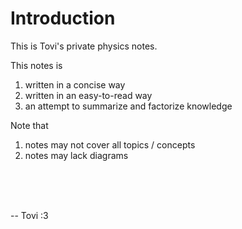 # Introduction

This is Tovi's private physics notes.

This notes is
1. written in a concise way
2. written in an easy-to-read way
3. an attempt to summarize and factorize knowledge

Note that
1. notes may not cover all topics / concepts
2. notes may lack diagrams

<br>
<br>
<br>

-- Tovi :3